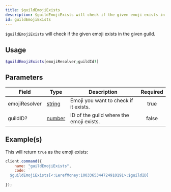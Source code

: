 ```yaml
---
title: $guildEmojiExists
description: $guildEmojiExists will check if the given emoji exists in the given guild.
id: guildEmojiExists
---
```


`$guildEmojiExists` will check if the given emoji exists in the given guild.

## Usage

```php
$guildEmojiExists[emojiResolver;guildId?]
```

## Parameters

| Field         | Type                                                                                              | Description                             | Required |
| ------------- | ------------------------------------------------------------------------------------------------- | --------------------------------------- | :------: |
| emojiResolver | [string](https://developer.mozilla.org/en-US/docs/Web/JavaScript/Reference/Global_Objects/String) | Emoji you want to check if it exists.   |   true   |
| guildID?      | [number](https://developer.mozilla.org/en-US/docs/Web/JavaScript/Reference/Global_Objects/Number) | ID of the guild where the emoji exists. |  false   |

## Example(s)

This will return `true` as the emoji exists:

```javascript
client.command({
    name: "guildEmojiExists",
    code: `
  $guildEmojiExists[<:LerefMoney:1003365344724910191>;$guildID]
  `
});
```
